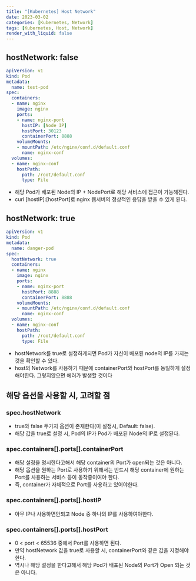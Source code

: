 ```yaml
---
title: "[Kubernetes] Host Network"
date: 2023-03-02
categories: [Kubernetes, Network]
tags: [Kubernetes, Host, Network]
render_with_liquid: false
---
```


## hostNetwork: false

```yaml
apiVersion: v1
kind: Pod
metadata:
  name: test-pod
spec:
  containers:
  - name: nginx
    image: nginx
    ports:
    - name: nginx-port
      hostIP: [Node IP]
      hostPort: 30123
      containerPort: 8888
    volumeMounts:
    - mountPath: /etc/nginx/conf.d/default.conf
      name: nginx-conf
  volumes:
  - name: nginx-conf
    hostPath:
      path: /root/default.conf
      type: File
```

- 해당 Pod가 배포된 Node의 IP + NodePort로 해당 서비스에 접근이 가능해진다.
- curl [hostIP]:[hostPort]로 nginx 웹서버의 정상적인 응답을 받을 수 있게 된다.

## hostNetwork: true

```yaml
apiVersion: v1
kind: Pod
metadata:
  name: danger-pod
spec:
  hostNetwork: true
  containers:
  - name: nginx
    image: nginx
    ports:
    - name: nginx-port
      hostPort: 8888
      containerPort: 8888
    volumeMounts:
    - mountPath: /etc/nginx/conf.d/default.conf
      name: nginx-conf
  volumes:
  - name: nginx-conf
    hostPath:
      path: /root/default.conf
      type: File
```

- hostNetwork를 true로 설정하게되면 Pod가 자신이 배포된 node의 IP를 가지는 것을 확인할 수 있다.
- host의 Network를 사용하기 때문에 containerPort와 hostPort를 동일하게 설정해야한다. 그렇지않으면 에러가 발생할 것이다


## 해당 옵션을 사용할 시, 고려할 점

### spec.hostNetwork

- true와 false 두가지 옵션이 존재한다(미 설정시, Default: false).
- 해당 값을 true로 설정 시, Pod의 IP가 Pod가 배포된 Node의 IP로 설정된다. 
 
### spec.containers[].ports[].containerPort

- 해당 설정을 명시한다고해서 해당 container의 Port가 open되는 것은 아니다.
- 해당 옵션을 원하는 Port로 사용하기 위해서는 반드시 해당 container에 원하는 Port를 사용하는 서비스 등이 동작중이여야 한다.
- 즉, container가 자체적으로 Port를 사용하고 있어야한다.
 
### spec.containers[].ports[].hostIP

- 아무 IP나 사용하면안되고 Node 중 하나의 IP를 사용하여야한다. 
 
### spec.containers[].ports[].hostPort

- 0 < port < 65536 중에서 Port를 사용하면 된다.
- 만약 hostNetwork 값을 true로 사용할 시, containerPort와 같은 값을 지정해야한다.
- 역시나 해당 설정을 한다고해서 해당 Pod가 배포된 Node의 Port가 Open 되는 것은 아니다.